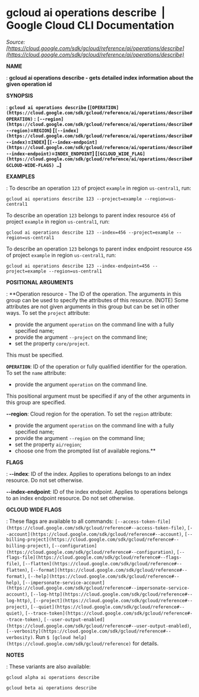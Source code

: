# gcloud ai operations describe  |  Google Cloud CLI Documentation

*Source: [https://cloud.google.com/sdk/gcloud/reference/ai/operations/describe](https://cloud.google.com/sdk/gcloud/reference/ai/operations/describe)*

**NAME**

: **gcloud ai operations describe - gets detailed index information about the given operation id**

**SYNOPSIS**

: **`gcloud ai operations describe` (`[OPERATION](https://cloud.google.com/sdk/gcloud/reference/ai/operations/describe#OPERATION)` : `[--region](https://cloud.google.com/sdk/gcloud/reference/ai/operations/describe#--region)`=`REGION`) [`[--index](https://cloud.google.com/sdk/gcloud/reference/ai/operations/describe#--index)`=`INDEX`] [`[--index-endpoint](https://cloud.google.com/sdk/gcloud/reference/ai/operations/describe#--index-endpoint)`=`INDEX_ENDPOINT`] [`[GCLOUD_WIDE_FLAG](https://cloud.google.com/sdk/gcloud/reference/ai/operations/describe#GCLOUD-WIDE-FLAGS) …`]**

**EXAMPLES**

: To describe an operation `123` of project `example` in
region `us-central1`, run:

```
gcloud ai operations describe 123 --project=example --region=us-central1
```

To describe an operation `123` belongs to parent index resource
`456` of project `example` in region
`us-central1`, run:

```
gcloud ai operations describe 123 --index=456 --project=example --region=us-central1
```

To describe an operation `123` belongs to parent index endpoint
resource `456` of project `example` in region
`us-central1`, run:

```
gcloud ai operations describe 123 --index-endpoint=456 --project=example --region=us-central1
```

**POSITIONAL ARGUMENTS**

: **Operation resource - The ID of the operation. The arguments in this group can be
used to specify the attributes of this resource. (NOTE) Some attributes are not
given arguments in this group but can be set in other ways.
To set the `project` attribute:

- provide the argument `operation` on the command line with a fully
specified name;
- provide the argument `--project` on the command line;
- set the property `core/project`.

This must be specified.

**`OPERATION`**:
ID of the operation or fully qualified identifier for the operation.
To set the `name` attribute:

- provide the argument `operation` on the command line.

This positional argument must be specified if any of the other arguments in this
group are specified.

**--region**:
Cloud region for the operation.
To set the `region` attribute:

- provide the argument `operation` on the command line with a fully
specified name;
- provide the argument `--region` on the command line;
- set the property `ai/region`;
- choose one from the prompted list of available regions.**

**FLAGS**

: **--index**:
ID of the index. Applies to operations belongs to an index resource. Do not set
otherwise.

**--index-endpoint**:
ID of the index endpoint. Applies to operations belongs to an index endpoint
resource. Do not set otherwise.

**GCLOUD WIDE FLAGS**

: These flags are available to all commands: `[--access-token-file](https://cloud.google.com/sdk/gcloud/reference#--access-token-file)`,
`[--account](https://cloud.google.com/sdk/gcloud/reference#--account)`, `[--billing-project](https://cloud.google.com/sdk/gcloud/reference#--billing-project)`,
`[--configuration](https://cloud.google.com/sdk/gcloud/reference#--configuration)`,
`[--flags-file](https://cloud.google.com/sdk/gcloud/reference#--flags-file)`,
`[--flatten](https://cloud.google.com/sdk/gcloud/reference#--flatten)`, `[--format](https://cloud.google.com/sdk/gcloud/reference#--format)`, `[--help](https://cloud.google.com/sdk/gcloud/reference#--help)`, `[--impersonate-service-account](https://cloud.google.com/sdk/gcloud/reference#--impersonate-service-account)`,
`[--log-http](https://cloud.google.com/sdk/gcloud/reference#--log-http)`,
`[--project](https://cloud.google.com/sdk/gcloud/reference#--project)`, `[--quiet](https://cloud.google.com/sdk/gcloud/reference#--quiet)`, `[--trace-token](https://cloud.google.com/sdk/gcloud/reference#--trace-token)`, `[--user-output-enabled](https://cloud.google.com/sdk/gcloud/reference#--user-output-enabled)`,
`[--verbosity](https://cloud.google.com/sdk/gcloud/reference#--verbosity)`.
Run `$ [gcloud help](https://cloud.google.com/sdk/gcloud/reference)` for details.

**NOTES**

: These variants are also available:

```
gcloud alpha ai operations describe
```

```
gcloud beta ai operations describe
```